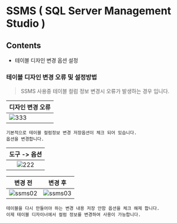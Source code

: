 # SSMS ( SQL Server Management Studio )

## Contents
- 테이블 디자인 변경 옵션 설정

### 테이블 디자인 변경 오류 및 설정방법

> SSMS 사용중 테이블 컬럼 정보 변경시 오류가 발생하는 경우 입니다.

| 디자인 변경 오류 |
|:---|
| ![333](https://user-images.githubusercontent.com/76234292/148228790-8551f75b-ff8b-4650-a204-67fe8bd531b7.png) |

```
기본적으로 테이블 컬럼정보 변경 저장옵션이 체크 되어 있습니다.
옵션을 변경합니다.
```

| 도구 -> 옵션 |
|:--------:|
| ![222](https://user-images.githubusercontent.com/76234292/148228070-83a1b42c-b10d-4474-ac6d-194b86f3ccd1.png) |

| 변경 전 | 변경 후 |
|:--------:|:------:|
| ![ssms02](https://user-images.githubusercontent.com/76234292/147950931-c30c58fd-4ba3-4cfe-b840-ebdd2fd747c6.PNG) | ![ssms03](https://user-images.githubusercontent.com/76234292/147950952-d3d78d86-00bb-429f-8130-be63c6ce8472.PNG) | 

```
테이블을 다시 만들어야 하는 변경 내용 저장 안함 옵션을 체크 해제 합니다.
이제 테이블 디자이너에서 컬럼 정보를 변경하여 사용이 가능합니다.
```
